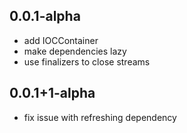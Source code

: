 ## 0.0.1-alpha

* add IOCContainer
* make dependencies lazy
* use finalizers to close streams

## 0.0.1+1-alpha

* fix issue with refreshing dependency


